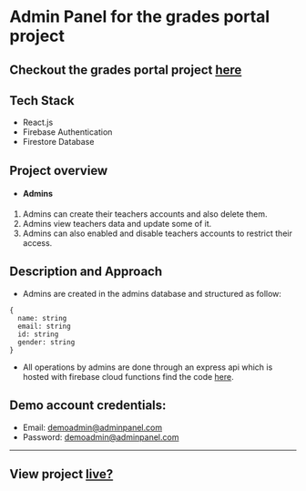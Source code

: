 # Admin Panel for the grades portal project

## Checkout the grades portal project [here](https://github.com/ZaidRasheed/grades_portal)

## Tech Stack
- React.js 
- Firebase Authentication
- Firestore Database

## Project overview

- #### Admins 
1. Admins can create their teachers accounts and also delete them.
2. Admins view teachers data and update some of it.
3. Admins can also enabled and disable teachers accounts to restrict their access. 
## Description and Approach 
- Admins are created in the admins database and structured as follow: 
```
{
  name: string
  email: string
  id: string
  gender: string
}
  ```
- All operations by admins are done through an express api which is hosted with firebase cloud functions find the code [here](https://github.com/ZaidRasheed/backend-admin-panel).

## Demo account credentials:
- Email: demoadmin@adminpanel.com
- Password: demoadmin@adminpanel.com
---
## View project [live?](https://zaidrasheed.github.io/admin_panel/)